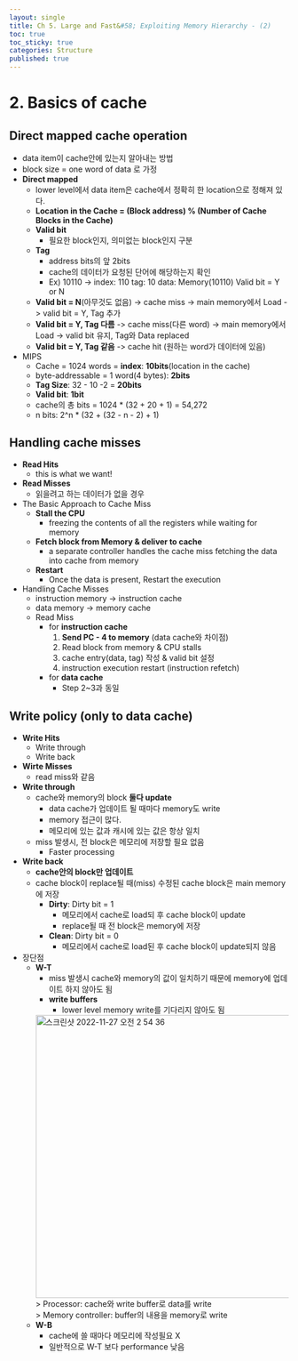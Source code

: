 ```yaml
---
layout: single
title: Ch 5. Large and Fast&#58; Exploiting Memory Hierarchy - (2)
toc: true
toc_sticky: true
categories: Structure
published: true
---
```


# 2. Basics of cache

## Direct mapped cache operation
* data item이 cache안에 있는지 알아내는 방법
* block size = one word of data 로 가정
* **Direct mapped**
    * lower level에서 data item은 cache에서 정확히 한 location으로 정해져 있다.
    * **Location in the Cache = (Block address) % (Number of Cache Blocks in the Cache)**
    * **Valid bit**
        * 필요한 block인지, 의미없는 block인지 구분
    * **Tag**
        * address bits의 앞 2bits
        * cache의 데이터가 요청된 단어에 해당하는지 확인
        * Ex) 10110 -> index: 110  tag: 10 data: Memory(10110) Valid bit = Y or N
    * **Valid bit = N**(아무것도 없음) -> cache miss -> main memory에서 Load -> valid bit = Y, Tag 추가
    * **Valid bit = Y, Tag 다름** -> cache miss(다른 word) -> main memory에서 Load -> valid bit 유지, Tag와 Data replaced
    * **Valid bit = Y, Tag 같음** -> cache hit (원하는 word가 데이터에 있음)
* MIPS
    * Cache = 1024 words = **index**: **10bits**(location in the cache)
    * byte-addressable = 1 word(4 bytes): **2bits**
    * **Tag Size**: 32 - 10 -2 = **20bits**
    * **Valid bit**: **1bit**
    * cache의 총 bits = 1024 * (32 + 20 + 1) = 54,272
    * n bits: 2^n * (32 + (32 - n - 2) + 1) 


## Handling cache misses
* **Read Hits**
    * this is what we want! 
* **Read Misses**
    * 읽을려고 하는 데이터가 없을 경우
* The Basic Approach to Cache Miss
    * **Stall the CPU**
        * freezing the contents of all the registers while waiting for memory
    * **Fetch block from Memory & deliver to cache**
        * a separate controller handles the cache miss fetching the data into cache from memory
    * **Restart**
        * Once the data is present, Restart the execution
* Handling Cache Misses
    * instruction memory -> instruction cache
    * data memory -> memory cache
    * Read Miss
        * for **instruction cache** 
			1. **Send PC - 4 to memory** (data cache와 차이점)
			2. Read block from memory & CPU stalls
			3. cache entry(data, tag) 작성 & valid bit 설정
			4. instruction execution restart (instruction refetch)
        * for **data cache**
            * Step 2~3과 동일

## Write policy (only to data cache)
* **Write Hits**
    * Write through
    * Write back
* **Wirte Misses**
    * read miss와 같음
* **Write through**
    * cache와 memory의 block **둘다 update**
        * data cache가 업데이트 될 때마다 memory도 write
        * memory 접근이 많다.
        * 메모리에 있는 값과 캐시에 있는 값은 항상 일치
    * miss 발생시, 전 block은 메모리에 저장할 필요 없음
        * Faster processing
* **Write back**
    * **cache안의 block만 업데이트**
    * cache block이 replace될 때(miss) 수정된 cache block은 main memory에 저장
        * **Dirty**: Dirty bit = 1
            * 메모리에서 cache로 load되 후 cache block이 update
            * replace될 때 전 block은 memory에 저장
        * **Clean**: Dirty bit = 0
            * 메모리에서 cache로 load된 후 cache block이 update되지 않음
* 장단점
    * **W-T**
        * miss 발생시 cache와 memory의 값이 일치하기 때문에 memory에 업데이트 하지 않아도 됨
        * **write buffers**
            * lower level memory write를 기다리지 않아도 됨
      <img width="509" alt="스크린샷 2022-11-27 오전 2 54 36" src="https://user-images.githubusercontent.com/63464299/204105173-a84cb32e-1e64-46ac-9c09-d07f29a1bbf3.png">
			> Processor: cache와 write buffer로 data를 write<br/>
			> Memory controller: buffer의 내용을 memory로 write
    * **W-B**
        * cache에 쓸 때마다 메모리에 작성필요 X
        * 일반적으로 W-T 보다 performance 낮음

